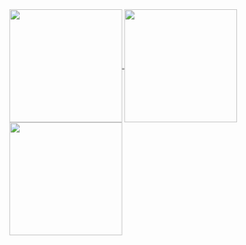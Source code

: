 <a href="https://sites.google.com/view/moritz-htk">
  <img height=200 align="center" src="https://github-readme-stats.vercel.app/api?username=moritz-htk&include_all_commits=true&show_icons=true" />
</a>
<a href="https://sites.google.com/view/moritz-htk">
  <img height=200 align="center" src="https://github-readme-stats.vercel.app/api/top-langs/?username=moritz-htk&layout=compact" />
</a>
<a href="https://sites.google.com/view/moritz-htk">
  <img height=200 align="center" src="https://github-readme-streak-stats.herokuapp.com?user=moritz-htk" />
</a>
